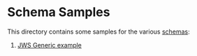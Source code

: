 # Schema Samples

This directory contains some samples for the various [schemas](../schemas/):

1. [JWS Generic example](00001-jws-generic.md)